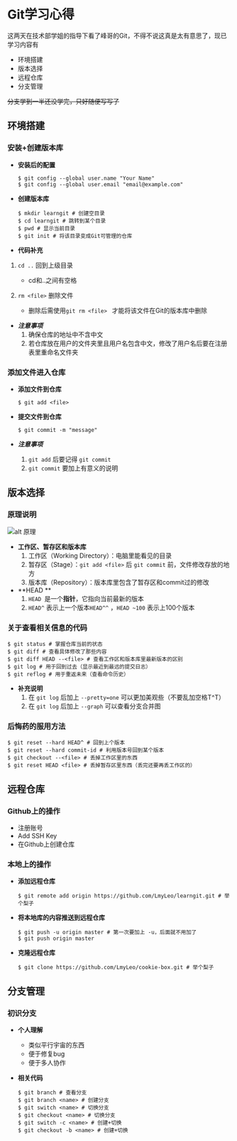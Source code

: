 # Git学习心得

这两天在技术部学姐的指导下看了峰哥的Git，不得不说这真是太有意思了，现已学习内容有

* 环境搭建
* 版本选择
* 远程仓库
* 分支管理

~~分支学到一半还没学完，只好随便写写了~~

## 环境搭建

### 安装+创建版本库

* **安装后的配置**

  ```
  $ git config --global user.name "Your Name"
  $ git config --global user.email "email@example.com"
  ```

* **创建版本库**

  ```
  $ mkdir learngit # 创建空目录
  $ cd learngit # 跳转到某个目录
  $ pwd # 显示当前目录
  $ git init # 将该目录变成Git可管理的仓库
  ```

* **代码补充**

1. `cd ..` 回到上级目录
   - cd和..之间有空格
2. `rm <file>` 删除文件

   - 删除后需使用`git rm <file> ` 才能将该文件在Git的版本库中删除

* ***注意事项***
  1. 确保仓库的地址中不含中文
  2. 若仓库放在用户的文件夹里且用户名包含中文，修改了用户名后要在注册表里重命名文件夹

### **添加文件进入仓库**

* **添加文件到仓库**

  ```
  $ git add <file>
  ```

* **提交文件到仓库**

  ```
  $ git commit -m "message"
  ```

* ***注意事项***

  1. `git add` 后要记得 `git commit`
  2. `git commit` 要加上有意义的说明



## 版本选择

### 原理说明

![alt 原理](C:\纪念性文件\技术部的笔试\10.10\0.jpg)

* **工作区、暂存区和版本库**
  1. 工作区（Working Directory）：电脑里能看见的目录
  2. 暂存区（Stage）：`git add <file>` 后 `git commit` 前，文件修改存放的地方
  3. 版本库（Repository）：版本库里包含了暂存区和commit过的修改
* **HEAD **
  1. `HEAD `是一个**指针**，它指向当前最新的版本
  2. `HEAD^` 表示上一个版本`HEAD^^` ，`HEAD ~100` 表示上100个版本

### **关于查看相关信息的代码**

```
$ git status # 掌握仓库当前的状态
$ git diff # 查看具体修改了那些内容
$ git diff HEAD --<file> # 查看工作区和版本库里最新版本的区别
$ git log # 用于回到过去（显示最近到最远的提交日志）
$ git reflog # 用于重返未来（查看命令历史）
```

* **补充说明**
  1. 在 `git log` 后加上 `--pretty=one` 可以更加美观些（不要乱加空格T^T）
  2. 在 `git log` 后加上 `--graph` 可以查看分支合并图

### 后悔药的服用方法

```
$ git reset --hard HEAD^ # 回到上个版本
$ git reset --hard commit-id # 利用版本号回到某个版本
$ git checkout --<file> # 丢掉工作区里的东西
$ git reset HEAD <file> # 丢掉暂存区里东西（丢完还要再丢工作区的）
```



## 远程仓库

### Github上的操作

* 注册账号
* Add SSH Key
* 在Github上创建仓库

### 本地上的操作

* **添加远程仓库**

  ```
  $ git remote add origin https://github.com/LmyLeo/learngit.git # 举个梨子
  ```

* **将本地库的内容推送到远程仓库**

  ```
  $ git push -u origin master # 第一次要加上 -u，后面就不用加了
  $ git push origin master
  ```

* **克隆远程仓库**

  ```
  $ git clone https://github.com/LmyLeo/cookie-box.git # 举个梨子
  ```

  

## 分支管理

### 初识分支

* **个人理解**
  * 类似平行宇宙的东西
  * 便于修复bug
  * 便于多人协作

* **相关代码**

  ```
  $ git branch # 查看分支
  $ git branch <name> # 创建分支
  $ git switch <name> # 切换分支
  $ git checkout <name> # 切换分支
  $ git switch -c <name> # 创建+切换
  $ git checkout -b <name> # 创建+切换
  ```

  









